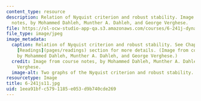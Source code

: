 ```yaml
---
content_type: resource
description: Relation of Nyquist criterion and robust stability. Image from course
  notes, by Mohammed Dahleh, Munther A. Dahleh, and George Verghese.
file: https://ol-ocw-studio-app-qa.s3.amazonaws.com/courses/6-241j-dynamic-systems-and-control-spring-2011/1eea91bfc5791185e053d9b740cde269_6-241js11.jpg
file_type: image/jpeg
image_metadata:
  caption: Relation of Nyquist criterion and robust stability. See Chapter 20 in the
    [Readings](pages/readings) section for more details. (Image from course notes,
    by Mohammed Dahleh, Munther A. Dahleh, and George Verghese.)
  credit: Image from course notes, by Mohammed Dahleh, Munther A. Dahleh, and George
    Verghese.
  image-alt: Two graphs of the Nyquist criterion and robust stability.
resourcetype: Image
title: 6-241js11.jpg
uid: 1eea91bf-c579-1185-e053-d9b740cde269
---
```

